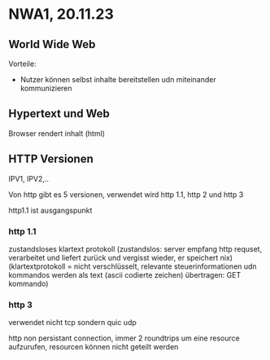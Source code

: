 # NWA1, 20.11.23

## World Wide Web

Vorteile:

- Nutzer können selbst inhalte bereitstellen udn miteinander kommunizieren

## Hypertext und Web

Browser rendert inhalt (html)  

## HTTP Versionen

IPV1, IPV2,..

Von http gibt es 5 versionen, verwendet wird http 1.1, http 2 und http 3

http1.1 ist ausgangspunkt

### http 1.1
zustandsloses klartext protokoll (zustandslos: server empfang http requset, verarbeitet und liefert zurück und vergisst wieder, er speichert nix)
(klartextprotokoll = nicht verschlüsselt, relevante steuerinformationen udn kommandos werden als text (ascii codierte zeichen) übertragen: GET kommando)


### http 3
verwendet nicht tcp sondern quic udp

http non persistant connection, immer 2 roundtrips um eine resource aufzurufen,
resourcen können nicht geteilt werden
